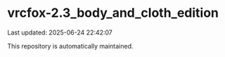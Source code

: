 # vrcfox-2.3_body_and_cloth_edition

Last updated: 2025-06-24 22:42:07

This repository is automatically maintained.
